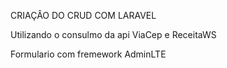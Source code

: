 CRIAÇÂO DO CRUD COM LARAVEL

Utilizando o consulmo da api ViaCep e ReceitaWS

Formulario com fremework AdminLTE
